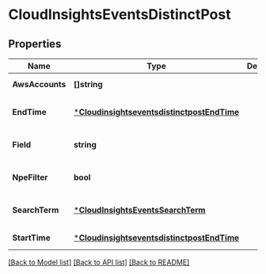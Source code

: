 # CloudInsightsEventsDistinctPost

## Properties
Name | Type | Description | Notes
------------ | ------------- | ------------- | -------------
**AwsAccounts** | **[]string** |  | [default to null]
**EndTime** | [***CloudinsightseventsdistinctpostEndTime**](cloudinsightseventsdistinctpost_endTime.md) |  | [optional] [default to null]
**Field** | **string** |  | [optional] [default to null]
**NpeFilter** | **bool** |  | [optional] [default to null]
**SearchTerm** | [***CloudInsightsEventsSearchTerm**](cloud-insights-events-search-term.md) |  | [optional] [default to null]
**StartTime** | [***CloudinsightseventsdistinctpostEndTime**](cloudinsightseventsdistinctpost_endTime.md) |  | [default to null]

[[Back to Model list]](../README.md#documentation-for-models) [[Back to API list]](../README.md#documentation-for-api-endpoints) [[Back to README]](../README.md)



